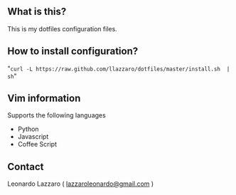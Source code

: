 ## What is this?

This is my dotfiles configuration files.


## How to install configuration?

"`curl -L https://raw.github.com/llazzaro/dotfiles/master/install.sh  | sh`"

## Vim information

Supports the following languages
 * Python
 * Javascript
 * Coffee Script

## Contact

Leonardo Lazzaro ( lazzaroleonardo@gmail.com )
